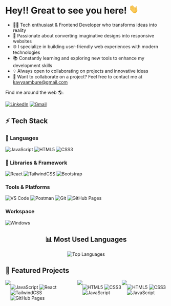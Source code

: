 # Hey!! Great to see you here! <img src="https://raw.githubusercontent.com/ABSphreak/ABSphreak/master/gifs/Hi.gif" width="30px">

- 👩‍💻 Tech enthusiast & Frontend Developer who transforms ideas into reality
- 🎨 Passionate about converting imaginative designs into responsive websites
- 🌐 I specialize in building user-friendly web experiences with modern technologies
- 📚 Constantly learning and exploring new tools to enhance my development skills
- 💡 Always open to collaborating on projects and innovative ideas
- 📧 Want to collaborate on a project? Feel free to contact me at kavyaambure@gmail.com
  
Find me around the web 🌎:

[![LinkedIn](https://img.shields.io/badge/LinkedIn-0077B5?style=for-the-badge&logo=linkedin&logoColor=white)](your-linkedin-url)
[![Gmail](https://img.shields.io/badge/Gmail-D14836?style=for-the-badge&logo=gmail&logoColor=white)](mailto:kavyaambure@gmail.com)

## ⚡ Tech Stack

### 🚀 Languages
![JavaScript](https://img.shields.io/badge/JavaScript-F7DF1E?style=for-the-badge&logo=javascript&logoColor=black)
![HTML5](https://img.shields.io/badge/HTML5-E34F26?style=for-the-badge&logo=html5&logoColor=white)
![CSS3](https://img.shields.io/badge/CSS3-1572B6?style=for-the-badge&logo=css3&logoColor=white)

### 🧩 Libraries & Framework
![React](https://img.shields.io/badge/React-20232A?style=for-the-badge&logo=react&logoColor=61DAFB)
![TailwindCSS](https://img.shields.io/badge/Tailwind_CSS-38B2AC?style=for-the-badge&logo=tailwind-css&logoColor=white)
![Bootstrap](https://img.shields.io/badge/[Bootstrap]-620af0?style=for-the-badge&logo=[Bootstrap]&logoColor=white)

###  Tools & Platforms
![VS Code](https://img.shields.io/badge/VS_Code-007ACC?style=for-the-badge&logo=visualstudiocode&logoColor=white)
![Postman](https://img.shields.io/badge/Postman-FF6C37?style=for-the-badge&logo=postman&logoColor=white)
![Git](https://img.shields.io/badge/Git-F05032?style=for-the-badge&logo=git&logoColor=white)
![GitHub Pages](https://img.shields.io/badge/GitHub_Pages-222222?style=for-the-badge&logo=github&logoColor=white)

### Workspace
![Windows](https://img.shields.io/badge/Windows-0078D4?style=for-the-badge&logo=microsoft&logoColor=white)

<div align="center">

## 📊 Most Used Languages 
![Top Languages](https://github-readme-stats.vercel.app/api/top-langs/?username=kavya123-ambure&theme=radical&layout=compact)
</div>

## 📌 Featured Projects

<div style="display: flex;>
  <a href="https://github.com/kavya123-ambure/date-picker-component">
   <img  src="https://github-readme-stats.vercel.app/api/pin/?username=kavya123-ambure&repo=date-picker-component&theme=radical&cache_seconds=1" />
  </a>

  ![JavaScript](https://img.shields.io/badge/JavaScript-F7DF1E?style=for-the-badge&logo=javascript&logoColor=black)
  ![React](https://img.shields.io/badge/React-20232A?style=for-the-badge&logo=react&logoColor=61DAFB)
  ![TailwindCSS](https://img.shields.io/badge/Tailwind_CSS-38B2AC?style=for-the-badge&logo=tailwind-css&logoColor=white)
  ![GitHub Pages](https://img.shields.io/badge/GitHub_Pages-222222?style=for-the-badge&logo=github&logoColor=white)


<a href="https://github.com/kavya123-ambure/starbucks_landing_page">
    <img src="https://github-readme-stats.vercel.app/api/pin/?username=kavya123-ambure&repo=starbucks_landing_page&theme=radical&cache_seconds=1" />
</a>

  
![HTML5](https://img.shields.io/badge/HTML5-E34F26?style=for-the-badge&logo=html5&logoColor=white)
![CSS3](https://img.shields.io/badge/CSS3-1572B6?style=for-the-badge&logo=css3&logoColor=white)
![JavaScript](https://img.shields.io/badge/JavaScript-F7DF1E?style=for-the-badge&logo=javascript&logoColor=black)

<a href="https://github.com/kavya123-ambure/RPS-game">
  <img src="https://github-readme-stats.vercel.app/api/pin/?username=kavya123-ambure&repo=RPS-game&theme=radical&cache_seconds=1" />
</a>

  
![HTML5](https://img.shields.io/badge/HTML5-E34F26?style=for-the-badge&logo=html5&logoColor=white)
![CSS3](https://img.shields.io/badge/CSS3-1572B6?style=for-the-badge&logo=css3&logoColor=white)
![JavaScript](https://img.shields.io/badge/JavaScript-F7DF1E?style=for-the-badge&logo=javascript&logoColor=black)

</div>





